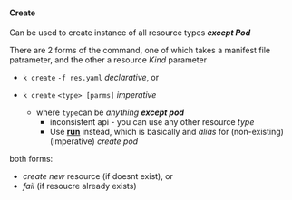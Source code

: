                  
#### Create 

Can be used to create instance of all resource types **_except Pod_**

There are 2 forms of the command, one of which takes a manifest file patrameter, and the other a resource _Kind_ parameter

- `k create` `-f res.yaml`  _declarative_, or 
    
- `k create` `<type> [parms]` _imperative_
    - where `type`can be _anything **except pod**_
        - inconsistent api - you can use any other resource _type_ 
        - Use **[run](../../kubeconfig/cmds.md)** instead, which is basically and _alias_ for (non-existing) (imperative) _create pod_ 
     


both forms:
- _create new_ resource (if doesnt exist), or
- _fail_  (if resoucre already exists)







